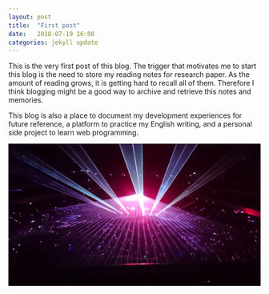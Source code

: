 ```yaml
---
layout: post
title:  "First post"
date:   2018-07-19 16:08
categories: jekyll update
---
```

This is the very first post of this blog. The trigger that motivates me to start this blog is the need to store my reading notes for research paper. As the amount of reading grows, it is getting hard to recall all of them. Therefore I think blogging might be a good way to archive and retrieve this notes and memories.


This blog is also a place to document my development experiences for future reference, a platform to practice my English writing, and a personal side project to learn web programming.

![img](/assets/DSC_2684.JPG)
